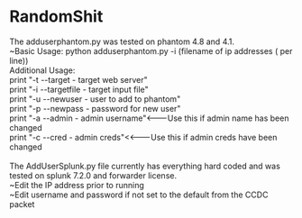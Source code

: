 # RandomShit

The adduserphantom.py was tested on phantom 4.8 and 4.1.<br/>
  ~Basic Usage: python adduserphantom.py -i (filename of ip addresses ( per line))<br/>
  Additional Usage:<br/>
    print "-t --target  - target web server" <br/>
    print "-i --targetfile - target input file"<br/>
    print "-u --newuser - user to add to phantom"<br/>
    print "-p --newpass - password for new user"<br/>
    print "-a --admin - admin username"<---Use this if admin name has been changed<br/>
    print "-c --cred - admin creds"<<---Use this if admin creds have been changed<br/>
  <br/>
The AddUserSplunk.py file currently has everything hard coded and was tested on splunk 7.2.0 and forwarder license.<br/>
  ~Edit the IP address prior to running<br/>
  ~Edit username and password if not set to the default from the CCDC packet<br/>
